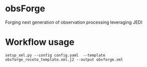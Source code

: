 # obsForge
Forging next generation of observation processing leveraging JEDI

# Workflow usage
```console
setup_xml.py --config config.yaml  --template obsforge_rocoto_template.xml.j2 --output obsforge.xml
```
